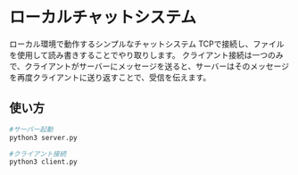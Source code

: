 # ローカルチャットシステム
ローカル環境で動作するシンプルなチャットシステム
TCPで接続し、ファイルを使用して読み書きすることでやり取りします。
クライアント接続は一つのみで、クライアントがサーバーにメッセージを送ると、サーバーはそのメッセージを再度クライアントに送り返すことで、受信を伝えます。

## 使い方

```bash
#サーバー起動
python3 server.py

#クライアント接続
python3 client.py


